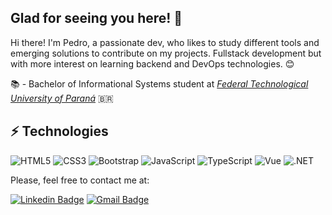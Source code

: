 ## Glad for seeing you here! 👋

Hi there! I'm Pedro, a passionate dev, who likes to study different tools and emerging solutions to contribute on my projects. Fullstack development but with more interest on learning backend and DevOps technologies. 😊

📚 - Bachelor of Informational Systems student at *[Federal Technological University of Paraná](http://www.utfpr.edu.br/)* 🇧🇷

## ⚡ Technologies

![HTML5](https://img.shields.io/badge/-HTML5-E34F26?style=flat-square&logo=html5&logoColor=white)
![CSS3](https://img.shields.io/badge/-CSS3-1572B6?style=flat-square&logo=css3)
![Bootstrap](https://img.shields.io/badge/-Bootstrap-563D7C?style=flat-square&logo=bootstrap)
![JavaScript](https://img.shields.io/badge/-JavaScript-black?style=flat-square&logo=javascript)
![TypeScript](https://img.shields.io/badge/-TypeScript-007ACC?style=flat-square&logo=typescript)
![Vue](https://img.shields.io/badge/-VueJs-007ACC?style=flat-square&logo=vuedotjs)
![.NET](https://img.shields.io/badge/-DotNet-007ACC?style=flat-square&logo=dotnet)

Please, feel free to contact me at:

[![Linkedin Badge](https://img.shields.io/badge/-pmmdes7426-blue?style=flat-square&logo=Linkedin&logoColor=white&link=https://www.linkedin.com/in/pmmdes7426/)](https://www.linkedin.com/in/pmmdes7426)
[![Gmail Badge](https://img.shields.io/badge/-pedromorais.dev@gmail.com-c14438?style=flat-square&logo=Gmail&logoColor=white&link=mailto:pedromorais.dev@gmail.com)](mailto:pedromorais.dev@gmail.com)

